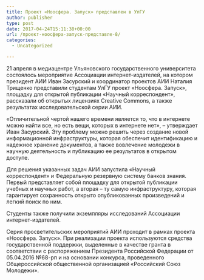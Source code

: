```yaml
---
title: Проект «Ноосфера. Запуск» представлен в УлГУ
author: publisher
type: post
date: 2017-04-24T15:11:38+00:00
url: /проект-ноосфера-запуск-представле-8/
categories:
  - Uncategorized

---
```


21 апреля в медиацентре Ульяновского государственного университета состоялось мероприятие Ассоциации интернет-издателей, на котором президент АИИ Иван Засурский и координатор проектов АИИ Наталия Трищенко представили студентам УлГУ проект «Ноосфера. Запуск», площадку для открытой публикации «Научный корреспондент», рассказали об открытых лицензиях Creative Commons, а также результатах исследовательской серии АИИ.

«Отличительной чертой нашего времени является то, что в интернете можно найти все, но есть вещи, которых в интернете нет», – утверждает Иван Засурский. Эту проблему можно решить через создание новой информационной инфраструктуры, которая обеспечит идентификацию и надежное хранение документов, а также вовлечение молодежи в научную деятельность и публикацию ее результатов в открытом доступе.

Для решения указанных задач АИИ запустила «Научный корреспондент» и Федеральную резервную систему банков знания. Первый представляет собой площадку для открытой публикации учебных и научных работ, а вторая – ту самую инфраструктуру, которая гарантирует сохранность открыто опубликованных произведений и легкий поиск по ним.

Студенты также получили экземпляры исследований Ассоциации интернет-издателей.

Серия просветительских мероприятий АИИ проходит в рамках проекта «Ноосфера. Запуск». При реализации проекта используются средства государственной поддержки, выделенные в качестве гранта в соответствии c распоряжением Президента Российской Федерации от 05.04.2016 №68-рп и на основании конкурса, проведенного Общероссийской общественной организацией «Российский Союз Молодежи».